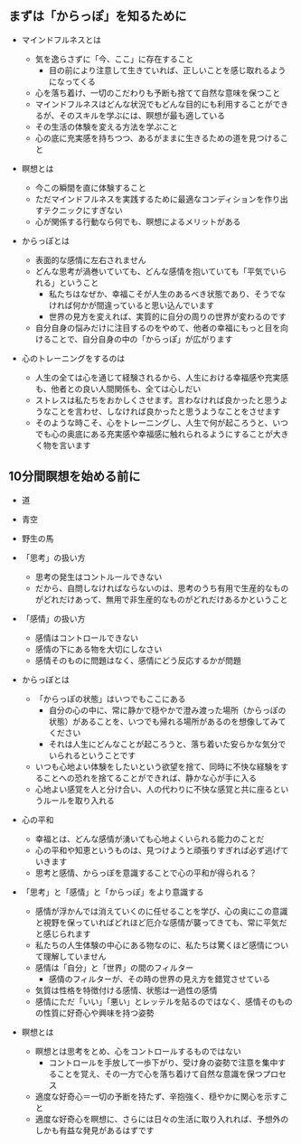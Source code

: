 ## まずは「からっぽ」を知るために

- マインドフルネスとは
  - 気を逸らさずに「今、ここ」に存在すること
    - 目の前により注意して生きていれば、正しいことを感じ取れるようになってくる
  - 心を落ち着け、一切のこだわりも予断も捨てて自然な意味を保つこと
  - マインドフルネスはどんな状況でもどんな目的にも利用することができるが、そのスキルを学ぶには、瞑想が最も適している
  - その生活の体験を変える方法を学ぶこと
  - 心の底に充実感を持ちつつ、あるがままに生きるための道を見つけること

- 瞑想とは
  - 今この瞬間を直に体験すること
  - ただマインドフルネスを実践するために最適なコンディションを作り出すテクニックにすぎない
  - 心が関係する行動なら何でも、瞑想によるメリットがある

- からっぽとは
  - 表面的な感情に左右されません
  - どんな思考が渦巻いていても、どんな感情を抱いていても「平気でいられる」ということ
    - 私たちはなぜか、幸福こそが人生のあるべき状態であり、そうでなければ何かが間違っていると思い込んでいます
    - 世界の見方を変えれば、実質的に自分の周りの世界が変わるのです
  - 自分自身の悩みだけに注目するのをやめて、他者の幸福にもっと目を向けることで、自分自身の中の「からっぽ」が広がります

- 心のトレーニングをするのは
  - 人生の全ては心を通じて経験されるから、人生における幸福感や充実感も、他者との良い人間関係も、全ては心しだい
  - ストレスは私たちをおかしくさせます。言わなければ良かったと思うようなことを言わせ、しなければ良かったと思うようなことをさせます
  - そのような時こそ、心をトレーニングし、人生で何が起ころうと、いつでも心の奥底にある充実感や幸福感に触れられるようにすることが大きく物を言います

## 10分間瞑想を始める前に
- 道
- 青空
- 野生の馬

- 「思考」の扱い方
  - 思考の発生はコントルールできない
  - だから、自問しなければならないのは、思考のうち有用で生産的なものがどれだけあって、無用で非生産的なものがどれだけあるかということ
- 「感情」の扱い方
  - 感情はコントロールできない
  - 感情の下にある物を大切にしなさい
  - 感情そのものに問題はなく、感情にどう反応するかが問題
- からっぽとは
  - 「からっぽの状態」はいつでもここにある
    - 自分の心の中に、常に静かで穏やかで澄み渡った場所（からっぽの状態）があることを、いつでも帰れる場所があるのを想像してみてください
    - それは人生にどんなことが起ころうと、落ち着いた安らかな気分でいられるということです
  - いつも心地よい体験をしたいという欲望を捨て、同時に不快な経験をすることへの恐れを捨てることができれば、静かな心が手に入る
  - 心地よい感覚を人と分け合い、人の代わりに不快な感覚と共に座るというルールを取り入れる
- 心の平和
  - 幸福とは、どんな感情が湧いても心地よくいられる能力のことだ
  - 心の平和や知恵というものは、見つけようと頑張りすぎれば必ず逃げていきます
  - 思考と感情、からっぽを意識することで心の平和が得られる？
- 「思考」と「感情」と「からっぽ」をより意識する
  - 感情が浮かんでは消えていくのに任せることを学び、心の奥にこの意識と視野を保っていればどれほど厄介な感情が襲ってきても、常に平気だと感じられます
  - 私たちの人生体験の中心にある物なのに、私たちは驚くほど感情について理解していません
  - 感情は「自分」と「世界」の間のフィルター
    - 感情のフィルターが、その時の世界の見え方を錯覚させている
  - 気質は性格を特徴付ける感情、状態は一過性の感情
  - 感情にただ「いい」「悪い」とレッテルを貼るのではなく、感情そのものの性質に好奇心や興味を持つ姿勢
- 瞑想とは
  - 瞑想とは思考をとめ、心をコントロールするものではない
    - コントロールを手放して一歩下がり、受け身の姿勢で注意を集中することを覚え、その一方で心を落ち着けて自然な意識を保つプロセス
  - 適度な好奇心＝一切の予断を持たず、辛抱強く、穏やかに関心を示すこと
  - 適度な好奇心を瞑想に、さらには日々の生活に取り入れれば、予想外のしかも有益な発見があるはずです
